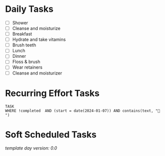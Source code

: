 # Daily Tasks
- [ ] Shower
- [ ] Cleanse and moisturize
- [ ] Breakfast
- [ ] Hydrate and take vitamins
- [ ] Brush teeth
- [ ] Lunch
- [ ] Dinner
- [ ] Floss & brush
- [ ] Wear retainers
- [ ] Cleanse and moisturizer

# Recurring Effort Tasks
```dataview
TASK
WHERE !completed  AND (start = date(2024-01-07)) AND contains(text, "🔁 ")
```

# Soft Scheduled Tasks







*template day version: 0.0*